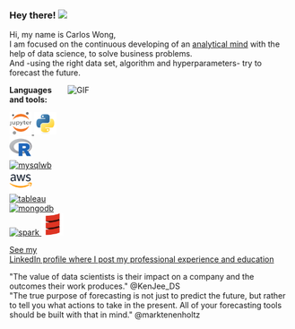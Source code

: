 ### Hey there! <img src="https://media.giphy.com/media/hvRJCLFzcasrR4ia7z/giphy.gif" width="25px">

Hi, my name is Carlos Wong,<br/>
I am focused on the continuous developing of an [analytical mind](analytics/) with the help of data science, to solve business problems. <br/> 
And -using the right data set, algorithm and hyperparameters- try to forecast the future.

<img align="right" alt="GIF" src="https://github.com/abhisheknaiidu/abhisheknaiidu/blob/master/code.gif?raw=true" width="400" height="290" />

**Languages and tools:**  

<!--
<code><img height="40" src="https://raw.githubusercontent.com/github/explore/80688e429a7d4ef2fca1e82350fe8e3517d3494d/topics/python/python.png"></code>
<br/>
-->
<a href="https://jupyter.org" target="_blank"> <img src="https://raw.githubusercontent.com/devicons/devicon/master/icons/jupyter/jupyter-original-wordmark.svg" alt="aws" width="40" height="40"/> </a>
<a href="https://www.python.org" target="_blank"> <img src="https://raw.githubusercontent.com/devicons/devicon/master/icons/python/python-original.svg" alt="python" width="40" height="40"/> </a>
<a href="https://cran.r-project.org" target="_blank"> <img src="https://raw.githubusercontent.com/devicons/devicon/master/icons/r/r-original.svg" alt="aws" width="40" height="40"/> </a>
<a href="https://www.mysql.com/products/workbench/" target="_blank"> <img src="https://github.com/mysql/mysql-workbench/blob/8.0/images/icons/MySQLWorkbench-256.png" alt="mysqlwb" width="40" height="40"/> </a>
<a href="https://aws.amazon.com" target="_blank"> <img src="https://raw.githubusercontent.com/devicons/devicon/master/icons/amazonwebservices/amazonwebservices-original-wordmark.svg" alt="aws" width="40" height="40"/> </a>
<a href="https://www.tableau.com" target="_blank"> <img src="https://camo.githubusercontent.com/8b08e01db72ef188a00eb19bb8b9ec94c9646ed818b1c3f9ee443dc8947e842b/68747470733a2f2f63646e2e737667706f726e2e636f6d2f6c6f676f732f7461626c6561752d69636f6e2e737667" alt="tableau" width="40" height="40"/> </a>
<a href="https://www.mongodb.com/" target="_blank"> <img src="https://github.com/mongodb-js/leaf/blob/master/mongodb-leaf.svg" alt="mongodb" width="40" height="40"/>
<a href="https://spark.apache.org" target="_blank"> <img src="https://github.com/valohai/ml-logos/blob/master/spark.svg" alt="spark" width="40" height="40"/> </a>
<a href="https://www.scala-lang.org" target="_blank"> <img src="https://raw.githubusercontent.com/devicons/devicon/master/icons/scala/scala-original.svg" alt="scala" width="40" height="40"/> </a>


[See my LinkedIn profile where I post my professional experience and education](https://www.linkedin.com/in/carlos-wong-306baa9/)  

"The value of data scientists is their impact on a company and the outcomes their work produces." @KenJee_DS <br/>
"The true purpose of forecasting is not just to predict the future, but rather to tell you what actions to take in the present.
All of your forecasting tools should be built with that in mind."  @marktenenholtz
<!--
**akimwong/akimwong** is a ✨ _special_ ✨ repository because its `README.md` (this file) appears on your GitHub profile.

Here are some ideas to get you started:

- 🔭 I’m currently working on ...
- 🌱 I’m currently learning ...
- 👯 I’m looking to collaborate on ...
- 🤔 I’m looking for help with ...
- 💬 Ask me about ...
- 📫 How to reach me: ...
- 😄 Pronouns: ...
- ⚡ Fun fact: ...
-->
